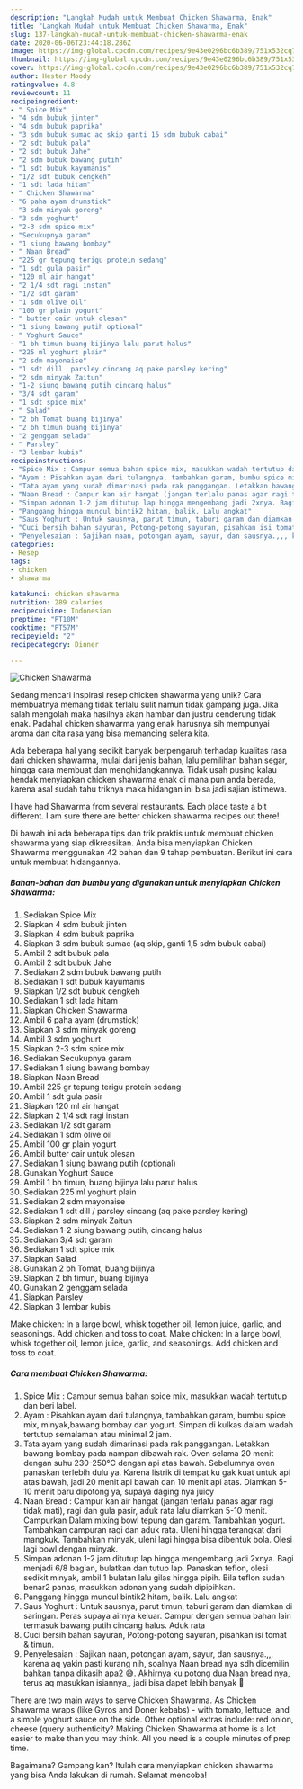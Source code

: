 ```yaml
---
description: "Langkah Mudah untuk Membuat Chicken Shawarma, Enak"
title: "Langkah Mudah untuk Membuat Chicken Shawarma, Enak"
slug: 137-langkah-mudah-untuk-membuat-chicken-shawarma-enak
date: 2020-06-06T23:44:18.286Z
image: https://img-global.cpcdn.com/recipes/9e43e0296bc6b389/751x532cq70/chicken-shawarma-foto-resep-utama.jpg
thumbnail: https://img-global.cpcdn.com/recipes/9e43e0296bc6b389/751x532cq70/chicken-shawarma-foto-resep-utama.jpg
cover: https://img-global.cpcdn.com/recipes/9e43e0296bc6b389/751x532cq70/chicken-shawarma-foto-resep-utama.jpg
author: Hester Moody
ratingvalue: 4.8
reviewcount: 11
recipeingredient:
- " Spice Mix"
- "4 sdm bubuk jinten"
- "4 sdm bubuk paprika"
- "3 sdm bubuk sumac aq skip ganti 15 sdm bubuk cabai"
- "2 sdt bubuk pala"
- "2 sdt bubuk Jahe"
- "2 sdm bubuk bawang putih"
- "1 sdt bubuk kayumanis"
- "1/2 sdt bubuk cengkeh"
- "1 sdt lada hitam"
- " Chicken Shawarma"
- "6 paha ayam drumstick"
- "3 sdm minyak goreng"
- "3 sdm yoghurt"
- "2-3 sdm spice mix"
- "Secukupnya garam"
- "1 siung bawang bombay"
- " Naan Bread"
- "225 gr tepung terigu protein sedang"
- "1 sdt gula pasir"
- "120 ml air hangat"
- "2 1/4 sdt ragi instan"
- "1/2 sdt garam"
- "1 sdm olive oil"
- "100 gr plain yogurt"
- " butter cair untuk olesan"
- "1 siung bawang putih optional"
- " Yoghurt Sauce"
- "1 bh timun buang bijinya lalu parut halus"
- "225 ml yoghurt plain"
- "2 sdm mayonaise"
- "1 sdt dill  parsley cincang aq pake parsley kering"
- "2 sdm minyak Zaitun"
- "1-2 siung bawang putih cincang halus"
- "3/4 sdt garam"
- "1 sdt spice mix"
- " Salad"
- "2 bh Tomat buang bijinya"
- "2 bh timun buang bijinya"
- "2 genggam selada"
- " Parsley"
- "3 lembar kubis"
recipeinstructions:
- "Spice Mix : Campur semua bahan spice mix, masukkan wadah tertutup dan beri label."
- "Ayam : Pisahkan ayam dari tulangnya, tambahkan garam, bumbu spice mix, minyak,bawang bombay dan yogurt. Simpan di kulkas dalam wadah tertutup semalaman atau minimal 2 jam."
- "Tata ayam yang sudah dimarinasi pada rak panggangan. Letakkan bawang bombay pada nampan dibawah rak. Oven selama 20 menit dengan suhu 230-250°C dengan api atas bawah. Sebelumnya oven panaskan terlebih dulu ya. Karena listrik di tempat ku gak kuat untuk api atas bawah, jadi 20 menit api bawah dan 10 menit api atas. Diamkan 5-10 menit baru dipotong ya, supaya daging nya juicy"
- "Naan Bread : Campur kan air hangat (jangan terlalu panas agar ragi tidak mati), ragi dan gula pasir, aduk rata lalu diamkan 5-10 menit. Campurkan Dalam mixing bowl tepung dan garam. Tambahkan yogurt. Tambahkan campuran ragi dan aduk rata. Uleni hingga terangkat dari mangkuk. Tambahkan minyak, uleni lagi hingga bisa dibentuk bola. Olesi lagi bowl dengan minyak."
- "Simpan adonan 1-2 jam ditutup lap hingga mengembang jadi 2xnya. Bagi menjadi 6/8 bagian, bulatkan dan tutup lap. Panaskan teflon, olesi sedikit minyak, ambil 1 bulatan lalu gilas hingga pipih. Bila teflon sudah benar2 panas, masukkan adonan yang sudah dipipihkan."
- "Panggang hingga muncul bintik2 hitam, balik. Lalu angkat"
- "Saus Yoghurt : Untuk sausnya, parut timun, taburi garam dan diamkan di saringan. Peras supaya airnya keluar. Campur dengan semua bahan lain termasuk bawang putih cincang halus. Aduk rata"
- "Cuci bersih bahan sayuran, Potong-potong sayuran, pisahkan isi tomat &amp; timun."
- "Penyelesaian : Sajikan naan, potongan ayam, sayur, dan sausnya.,,, karena aq yakin pasti kurang nih, soalnya Naan bread nya sdh dicemilin bahkan tanpa dikasih apa2 😅. Akhirnya ku potong dua Naan bread nya, terus aq masukkan isiannya,, jadi bisa dapet lebih banyak 🤭"
categories:
- Resep
tags:
- chicken
- shawarma

katakunci: chicken shawarma 
nutrition: 289 calories
recipecuisine: Indonesian
preptime: "PT10M"
cooktime: "PT57M"
recipeyield: "2"
recipecategory: Dinner

---
```



![Chicken Shawarma](https://img-global.cpcdn.com/recipes/9e43e0296bc6b389/751x532cq70/chicken-shawarma-foto-resep-utama.jpg)

Sedang mencari inspirasi resep chicken shawarma yang unik? Cara membuatnya memang tidak terlalu sulit namun tidak gampang juga. Jika salah mengolah maka hasilnya akan hambar dan justru cenderung tidak enak. Padahal chicken shawarma yang enak harusnya sih mempunyai aroma dan cita rasa yang bisa memancing selera kita.

Ada beberapa hal yang sedikit banyak berpengaruh terhadap kualitas rasa dari chicken shawarma, mulai dari jenis bahan, lalu pemilihan bahan segar, hingga cara membuat dan menghidangkannya. Tidak usah pusing kalau hendak menyiapkan chicken shawarma enak di mana pun anda berada, karena asal sudah tahu triknya maka hidangan ini bisa jadi sajian istimewa.

I have had Shawarma from several restaurants. Each place taste a bit different. I am sure there are better chicken shawarma recipes out there!


Di bawah ini ada beberapa tips dan trik praktis untuk membuat chicken shawarma yang siap dikreasikan. Anda bisa menyiapkan Chicken Shawarma menggunakan 42 bahan dan 9 tahap pembuatan. Berikut ini cara untuk membuat hidangannya.

<!--inarticleads1-->

##### Bahan-bahan dan bumbu yang digunakan untuk menyiapkan Chicken Shawarma:

1. Sediakan  Spice Mix
1. Siapkan 4 sdm bubuk jinten
1. Siapkan 4 sdm bubuk paprika
1. Siapkan 3 sdm bubuk sumac (aq skip, ganti 1,5 sdm bubuk cabai)
1. Ambil 2 sdt bubuk pala
1. Ambil 2 sdt bubuk Jahe
1. Sediakan 2 sdm bubuk bawang putih
1. Sediakan 1 sdt bubuk kayumanis
1. Siapkan 1/2 sdt bubuk cengkeh
1. Sediakan 1 sdt lada hitam
1. Siapkan  Chicken Shawarma
1. Ambil 6 paha ayam (drumstick)
1. Siapkan 3 sdm minyak goreng
1. Ambil 3 sdm yoghurt
1. Siapkan 2-3 sdm spice mix
1. Sediakan Secukupnya garam
1. Sediakan 1 siung bawang bombay
1. Siapkan  Naan Bread
1. Ambil 225 gr tepung terigu protein sedang
1. Ambil 1 sdt gula pasir
1. Siapkan 120 ml air hangat
1. Siapkan 2 1/4 sdt ragi instan
1. Sediakan 1/2 sdt garam
1. Sediakan 1 sdm olive oil
1. Ambil 100 gr plain yogurt
1. Ambil  butter cair untuk olesan
1. Sediakan 1 siung bawang putih (optional)
1. Gunakan  Yoghurt Sauce
1. Ambil 1 bh timun, buang bijinya lalu parut halus
1. Sediakan 225 ml yoghurt plain
1. Sediakan 2 sdm mayonaise
1. Sediakan 1 sdt dill / parsley cincang (aq pake parsley kering)
1. Siapkan 2 sdm minyak Zaitun
1. Sediakan 1-2 siung bawang putih, cincang halus
1. Sediakan 3/4 sdt garam
1. Sediakan 1 sdt spice mix
1. Siapkan  Salad
1. Gunakan 2 bh Tomat, buang bijinya
1. Siapkan 2 bh timun, buang bijinya
1. Gunakan 2 genggam selada
1. Siapkan  Parsley
1. Siapkan 3 lembar kubis


Make chicken: In a large bowl, whisk together oil, lemon juice, garlic, and seasonings. Add chicken and toss to coat. Make chicken: In a large bowl, whisk together oil, lemon juice, garlic, and seasonings. Add chicken and toss to coat. 

<!--inarticleads2-->

##### Cara membuat Chicken Shawarma:

1. Spice Mix : Campur semua bahan spice mix, masukkan wadah tertutup dan beri label.
1. Ayam : Pisahkan ayam dari tulangnya, tambahkan garam, bumbu spice mix, minyak,bawang bombay dan yogurt. Simpan di kulkas dalam wadah tertutup semalaman atau minimal 2 jam.
1. Tata ayam yang sudah dimarinasi pada rak panggangan. Letakkan bawang bombay pada nampan dibawah rak. Oven selama 20 menit dengan suhu 230-250°C dengan api atas bawah. Sebelumnya oven panaskan terlebih dulu ya. Karena listrik di tempat ku gak kuat untuk api atas bawah, jadi 20 menit api bawah dan 10 menit api atas. Diamkan 5-10 menit baru dipotong ya, supaya daging nya juicy
1. Naan Bread : Campur kan air hangat (jangan terlalu panas agar ragi tidak mati), ragi dan gula pasir, aduk rata lalu diamkan 5-10 menit. Campurkan Dalam mixing bowl tepung dan garam. Tambahkan yogurt. Tambahkan campuran ragi dan aduk rata. Uleni hingga terangkat dari mangkuk. Tambahkan minyak, uleni lagi hingga bisa dibentuk bola. Olesi lagi bowl dengan minyak.
1. Simpan adonan 1-2 jam ditutup lap hingga mengembang jadi 2xnya. Bagi menjadi 6/8 bagian, bulatkan dan tutup lap. Panaskan teflon, olesi sedikit minyak, ambil 1 bulatan lalu gilas hingga pipih. Bila teflon sudah benar2 panas, masukkan adonan yang sudah dipipihkan.
1. Panggang hingga muncul bintik2 hitam, balik. Lalu angkat
1. Saus Yoghurt : Untuk sausnya, parut timun, taburi garam dan diamkan di saringan. Peras supaya airnya keluar. Campur dengan semua bahan lain termasuk bawang putih cincang halus. Aduk rata
1. Cuci bersih bahan sayuran, Potong-potong sayuran, pisahkan isi tomat &amp; timun.
1. Penyelesaian : Sajikan naan, potongan ayam, sayur, dan sausnya.,,, karena aq yakin pasti kurang nih, soalnya Naan bread nya sdh dicemilin bahkan tanpa dikasih apa2 😅. Akhirnya ku potong dua Naan bread nya, terus aq masukkan isiannya,, jadi bisa dapet lebih banyak 🤭


There are two main ways to serve Chicken Shawarma. As Chicken Shawarma wraps (like Gyros and Doner kebabs) - with tomato, lettuce, and a simple yoghurt sauce on the side. Other optional extras include: red onion, cheese (query authenticity? Making Chicken Shawarma at home is a lot easier to make than you may think. All you need is a couple minutes of prep time. 

Bagaimana? Gampang kan? Itulah cara menyiapkan chicken shawarma yang bisa Anda lakukan di rumah. Selamat mencoba!
